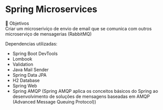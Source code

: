 # Spring Microservices

🎯 Objetivos </br>
Criar um microseriviço de envio de email que se comunica com outros microserviço de mensagerias (RabbitMQ)

Dependencias utilizadas:
- Spring Boot DevTools
- Lombook
- Validation
- Java Mail Sender
- Spring Data JPA
- H2 Database
- Spring Web
- Spring AMQP (Spring AMQP aplica os conceitos básicos do Spring ao desenvolvimento de soluções de mensagens baseadas em AMQP (Advanced Message Queuing Protocol))
